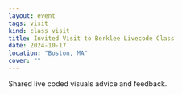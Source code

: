 ```yaml
---
layout: event
tags: visit
kind: class visit
title: Invited Visit to Berklee Livecode Class
date: 2024-10-17
location: "Boston, MA"
cover: ""
---
```


Shared live coded visuals advice and feedback.